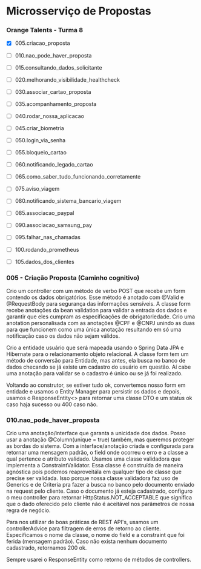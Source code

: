 
# Microsserviço de Propostas
### Orange Talents - Turma 8


-[x] 005.criacao_proposta
-[ ] 010.nao_pode_haver_proposta
-[ ] 015.consultando_dados_solicitante
-[ ] 020.melhorando_visibilidade_healthcheck
-[ ] 030.associar_cartao_proposta
-[ ] 035.acompanhamento_proposta
-[ ] 040.rodar_nossa_aplicacao
-[ ] 045.criar_biometria
-[ ] 050.login_via_senha
-[ ] 055.bloqueio_cartao
-[ ] 060.notificando_legado_cartao
-[ ] 065.como_saber_tudo_funcionando_corretamente
-[ ] 075.aviso_viagem
-[ ] 080.notificando_sistema_bancario_viagem
-[ ] 085.associacao_paypal
-[ ] 090.associacao_samsung_pay
-[ ] 095.falhar_nas_chamadas
-[ ] 100.rodando_prometheus
-[ ] 105.dados_dos_clientes


### 005 - Criação Proposta (Caminho cognitivo)

Crio um controller com um método de verbo POST que recebe um form contendo os dados obrigatórios. Esse método é anotado
com @Valid e @RequestBody para segurança das informações sensíveis.
A classe form recebe anotações da bean validation para validar a entrada dos dados e garantir que eles cumpram as especificações
de obrigatoriedade. 
Crio uma anotation personalisada com as anotações @CPF e @CNPJ unindo as duas para que funcionem como uma única anotação
resultando em só uma notificação caso os dados não sejam válidos.

Crio a entidade usuário que será mapeada usando o Spring Data JPA e Hibernate para o relacionamento objeto relacional.
A classe form tem um método de conversão para Entidade, mas antes, ela busca no banco de dados checando se já existe um
cadastro do usuário em questão. Aí cabe uma anotação para validar se o cadastro é único ou se já foi realizado.

Voltando ao construtor, se estiver tudo ok, convertemos nosso form em entidade e usamos o Entity Manager para persistir 
os dados e depois, usamos o ResponseEntity<> para retornar uma classe DTO e um status ok caso haja sucesso ou 400 caso não.

### 010.nao_pode_haver_proposta

Crio uma anotação/interface que garanta a unicidade dos dados. Posso usar a anotação 
@Column(unique = true) também, mas queremos proteger as bordas do sistema.
Com a interface/anotação criada e configurada para retornar uma mensagem padrão, o field onde
ocorreu o erro e a classe a qual pertence o atributo validado.
Usamos uma classe validadora que implementa a ConstraintValidator. Essa classe é construída
de maneira agnóstica pois podemos reaproveitála em qualquer tipo de classe que precise ser
validada. Isso porque nossa classe validadora faz uso de Generics e de Criteria pra fazer
a busca no banco pelo documento enviado na request pelo cliente.
Caso o documento já esteja cadastrado, configuro o meu controller para retornar
HttpStatus.NOT_ACCEPTABLE que significa que o dado oferecido pelo cliente não é aceitável
nos parâmetros de nossa regra de negócio.

Para nos utilizar de boas práticas de REST API's, usamos um controllerAdvice para filtragem
de erros de retorno ao cliente.
Especificamos o nome da classe, o nome do field e a constraint que foi ferida (mensagem padrão).
Caso não exista nenhum documento cadastrado, retornamos 200 ok.

Sempre usarei o ResponseEntity como retorno de métodos de controllers.
